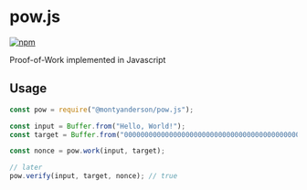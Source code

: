 # pow.js

[![npm](https://img.shields.io/npm/v/@montyanderson/pow.js.svg)](https://www.npmjs.com/package/@montyanderson/pow.js)


Proof-of-Work implemented in Javascript

## Usage

``` javascript
const pow = require("@montyanderson/pow.js");

const input = Buffer.from("Hello, World!");
const target = Buffer.from("00000000000000000000000000000000000000000000000000000000000f0000", "hex");

const nonce = pow.work(input, target);

// later
pow.verify(input, target, nonce); // true
```
